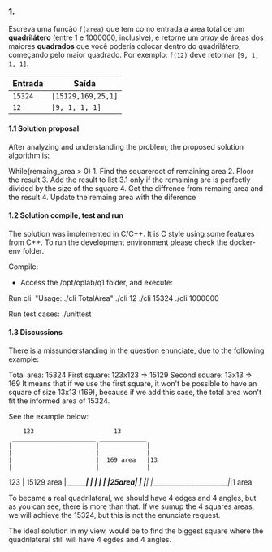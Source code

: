 ### 1.
Escreva uma função `f(area)` que tem como entrada a área total de um **quadrilátero** (entre 1 e 1000000, inclusive), e retorne um _array_ de áreas dos maiores **quadrados** que você poderia colocar dentro do quadrilátero, começando pelo maior quadrado.
Por exemplo: `f(12)` deve retornar `[9, 1, 1, 1]`.

|Entrada|Saída|
|--|--|
| `15324` | `[15129,169,25,1]` |
| `12` | `[9, 1, 1, 1]` |


#### 1.1 Solution proposal

After analyzing and understanding the problem, the proposed solution algorithm is:

While(remaing_area > 0)
    1. Find the squareroot of remaining area
    2. Floor the result
    3. Add the result to list
        3.1 only if the remaining are is perfectly divided by the size of the square
    4. Get the diffrence from remaing area and the result
    4. Update the remaing area with the diference


#### 1.2 Solution compile, test and run

The solution was implemented in C/C++. It is C style using some features from C++.
To run the development environment please check the docker-env folder.

Compile:
 - Access the /opt/oplab/q1 folder, and execute:

Run cli:
 "Usage: ./cli TotalArea"
 ./cli 12
 ./cli 15324
 ./cli 1000000

Run test cases:
 ./unittest


#### 1.3 Discussions

There is a missunderstanding in the question enunciate, due to the following example:

Total area: 15324
First square: 123x123 => 15129
Second square: 13x13 => 169
It means that if we use the first square, it won't be possible to have an square of size 13x13 (169), because if we add this case, the total area won't fit the informed area of 15324. 

See the example below:

        123                      13
     _______________________ _____________
    |                       |             | 
    |                       |             |
    |                       |  169 area   |13
    |                       |             |
123 |       15129 area      |_____________|
    |                       |      |
    |                       |25area|
    |                       |______|
    |_______________________|_|1 area 

To became a real quadrilateral, we should have 4 edges and 4 angles, but as you can see, there is more than that. If we sumup the 4 squares areas, we will achieve the 15324, but this is not the enunciate request.

The ideal solution in my view, would be to find the biggest square where the quadrilateral still will have 4 egdes and 4 angles.

